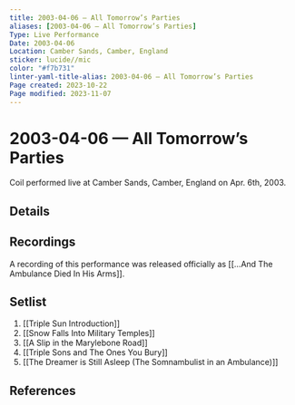 ```yaml
---
title: 2003-04-06 — All Tomorrow’s Parties
aliases: [2003-04-06 — All Tomorrow’s Parties]
Type: Live Performance
Date: 2003-04-06
Location: Camber Sands, Camber, England
sticker: lucide//mic
color: "#f7b731"
linter-yaml-title-alias: 2003-04-06 — All Tomorrow’s Parties
Page created: 2023-10-22
Page modified: 2023-11-07
---
```


# 2003-04-06 — All Tomorrow’s Parties

Coil performed live at Camber Sands, Camber, England on Apr. 6th, 2003.

## Details


## Recordings

A recording of this performance was released officially as [[…And The Ambulance Died In His Arms]].

## Setlist
1. [[Triple Sun Introduction]]
2. [[Snow Falls Into Military Temples]]
3. [[A Slip in the Marylebone Road]]
4. [[Triple Sons and The Ones You Bury]]
5. [[The Dreamer is Still Asleep (The Somnambulist in an Ambulance)]]

## References

[^1]: [Entry at Live Coil Archive]()
